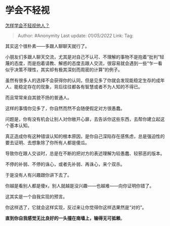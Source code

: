 # 学会不轻视
[怎样学会不轻视他人？](https://www.zhihu.com/question/522688509/answer/2462647129)

> Author: #Anonymity
> Last update: *01/05/2022*
> Link:
> Tag:

其实这个很朴素——多跟人聊聊天就行了。

小朋友们多跟人聊天交流，尤其是对自己不认可、不理解的事物不是抱着“批判”轻蔑的态度，而是抱着请教、解惑的态度去跟人交流，很容易就会遇到一些“乍一看似乎决策不理性，其实却有极其深刻而周密的计算”的例子。

虽然有很多人的选择不会获得你的认同，但是见多了你就会发现能稳定生存的成年人、能稳定存在的现象，背后往往都各有智慧或者不为人知的不得已。

而且常常来自其貌不扬的普通人。

这样的事情你见多了，你自然而然不会随便假定对方很愚蠢。

问题是，你有没有机会让别人对你敞开心扉，去告诉你这些东西，去帮你建立起这个基本认知。

真正造成你有这种错误认知的根本原因，是你自己深陷存在感焦虑，总是强迫性的要去证明、去想象除了你所有人都是傻瓜。

导致你在跟人交谈时，总是在不断的把对方的表述理解为较愚蠢、较邪恶的版本。

不停的补弱、不停的诛心，或者先补弱、再诛心，来个双杀。

于是没有人有兴趣跟你讲下去了。

你越是看别人都是傻x，别人就越是没兴趣——也越难——向你证明你错了。

这其实是一个自我实现的预言。

你这样选了，它就会这样实现，反过来让你觉得你这样选果然是“对的”。

**直到你自我感觉无比良好的一头撞在南墙上，输得无可抵赖**。
